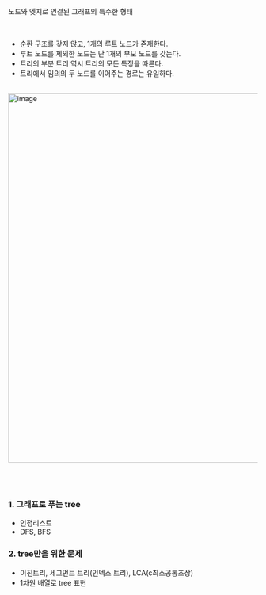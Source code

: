 노드와 엣지로 연결된 그래프의 특수한 형태  

<br>

- 순환 구조를 갖지 않고, 1개의 루트 노드가 존재한다.
- 루트 노드를 제외한 노드는 단 1개의 부모 노드를 갖는다.
- 트리의 부분 트리 역시 트리의 모든 특징을 따른다.
- 트리에서 임의의 두 노드를 이어주는 경로는 유일하다.



<br>



<img width="747" alt="image" src="https://github.com/user-attachments/assets/2b87f4ba-a7bc-46fe-aa56-20d03ab06cb2">




<br><br>

### 1. 그래프로 푸는 tree
  - 인접리스트
  - DFS, BFS
### 2. tree만을 위한 문제
  - 이진트리, 세그먼트 트리(인덱스 트리), LCA(c최소공통조상)
  - 1차원 배열로 tree 표현
